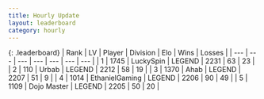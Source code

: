 ```yaml
---
title: Hourly Update
layout: leaderboard
category: hourly
---
```


{: .leaderboard}
| Rank | LV | Player | Division | Elo | Wins | Losses |
| --- | --- | --- | --- | --- | --- | --- |
| <span data-change="0">1</span> | 1745 | <span title="ID: 498412">LuckySpin</span> | LEGEND | <span data-change="0">2231</span> | <span data-change="0">63</span> | <span data-change="0">23</span> |
| <span data-change="0">2</span> | 110 | <span title="ID: 762172">Urbab</span> | LEGEND | <span data-change="0">2212</span> | <span data-change="0">58</span> | <span data-change="0">19</span> |
| <span data-change="0">3</span> | 1370 | <span title="ID: 402846">Ahab</span> | LEGEND | <span data-change="0">2207</span> | <span data-change="0">51</span> | <span data-change="0">9</span> |
| <span data-change="2">4</span> | 1014 | <span title="ID: 719356">EthanielGaming</span> | LEGEND | <span data-change="4">2206</span> | <span data-change="1">90</span> | <span data-change="0">49</span> |
| <span data-change="-1">5</span> | 1109 | <span title="ID: 431504">Dojo Master</span> | LEGEND | <span data-change="0">2205</span> | <span data-change="0">50</span> | <span data-change="0">20</span> |